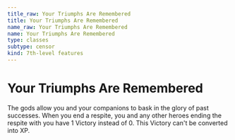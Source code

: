 ```yaml
---
title_raw: Your Triumphs Are Remembered
title: Your Triumphs Are Remembered
name_raw: Your Triumphs Are Remembered
name: Your Triumphs Are Remembered
type: classes
subtype: censor
kind: 7th-level features
---
```


# Your Triumphs Are Remembered

The gods allow you and your companions to bask in the glory of past successes. When you end a respite, you and any other heroes ending the respite with you have 1 Victory instead of 0. This Victory can't be converted into XP.
